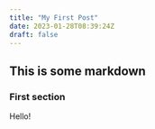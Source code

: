 ```yaml
---
title: "My First Post"
date: 2023-01-28T08:39:24Z
draft: false
---
```


## This is some markdown
### First section

Hello!
